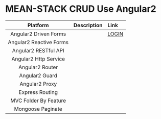 # MEAN-STACK CRUD Use Angular2

 
| Platform                          | Description                                 | Link                             |
|:---------------------------------:|:-------------------------------------------:|:-----------------------------------|
| Angular2 Driven Forms |                                           |[LOGIN](angular-src/src/app/components/login/README.md)|
| Angular2 Reactive Forms              |                                             |                                    |
| Angular2 RESTful API              |                                             |                                    |
| Angular2 Http Service             |                                             |                                    |
| Angular2 Router              |                                             |                                    |
| Angular2 Guard             |                                             |                                    |
| Angular2 Proxy              |                                             |                                    |
| Express Routing            |                                             |                                    |
| MVC Folder By Feature             |                                             |                                    |
| Mongoose Paginate            |                                             |                                    |
